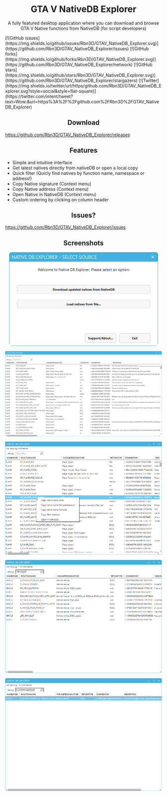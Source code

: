 <div align="center">
  <h1>GTA V NativeDB Explorer</h1>
  <p>
    A fully featured desktop application where you can download and browse GTA V Native functions from NativeDB (for script developers) 
  </p>
</div>
  [![GitHub issues](https://img.shields.io/github/issues/Rbn3D/GTAV_NativeDB_Explorer.svg)](https://github.com/Rbn3D/GTAV_NativeDB_Explorer/issues)
  [![GitHub forks](https://img.shields.io/github/forks/Rbn3D/GTAV_NativeDB_Explorer.svg)](https://github.com/Rbn3D/GTAV_NativeDB_Explorer/network)
  [![GitHub stars](https://img.shields.io/github/stars/Rbn3D/GTAV_NativeDB_Explorer.svg)](https://github.com/Rbn3D/GTAV_NativeDB_Explorer/stargazers)
  [![Twitter](https://img.shields.io/twitter/url/https/github.com/Rbn3D/GTAV_NativeDB_Explorer.svg?style=social&style=flat-square)](https://twitter.com/intent/tweet?text=Wow:&url=https%3A%2F%2Fgithub.com%2FRbn3D%2FGTAV_NativeDB_Explorer)


<h2 align="center">Download</h2>

https://github.com/Rbn3D/GTAV_NativeDB_Explorer/releases

<h2 align="center">Features</h2>

- Simple and intuitive interface
- Get latest natives directly from nativeDB or open a local copy
- Quick filter (Quicly find natives by function name, namespace or address!)
- Copy Native signature (Context menu)
- Copy Native address (Context menu)
- Open Native in NativeDB (Context menu)
- Custom ordering by clicking on column header

<h2 align="center">Issues?</h2>

https://github.com/Rbn3D/GTAV_NativeDB_Explorer/issues

<h2 align="center">Screenshots</h2>

<div align="center">

![maindemowindow01](./screens/splash.png)

![maindemowindow04](./screens/main-window.png)

![maindemowindow02](./screens/main-window-context.png)

![maindemowindow03](./screens/main-window-search.png)

![maindemowindow03](./screens/main-window-search-address.png)

</div>
